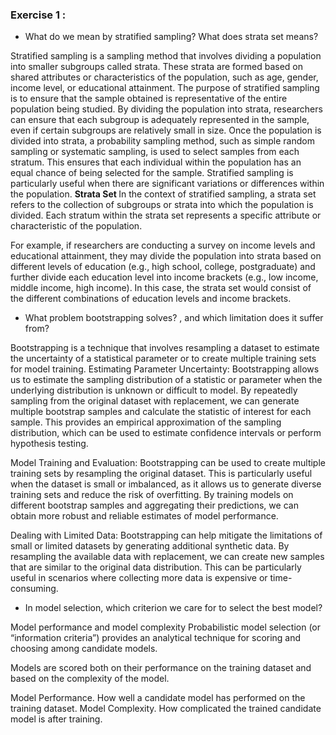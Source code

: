 ### Exercise 1 : 
- What do we mean by stratified sampling? What does strata set means?

Stratified sampling is a sampling method that involves dividing a population into smaller subgroups called strata. These strata are formed based on shared attributes or characteristics of the population, such as age, gender, income level, or educational attainment. The purpose of stratified sampling is to ensure that the sample obtained is representative of the entire population being studied.
By dividing the population into strata, researchers can ensure that each subgroup is adequately represented in the sample, even if certain subgroups are relatively small in size.
Once the population is divided into strata, a probability sampling method, such as simple random sampling or systematic sampling, is used to select samples from each stratum. This ensures that each individual within the population has an equal chance of being selected for the sample.
Stratified sampling is particularly useful when there are significant variations or differences within the population.
<b> Strata Set </b>
In the context of stratified sampling, a strata set refers to the collection of subgroups or strata into which the population is divided. Each stratum within the strata set represents a specific attribute or characteristic of the population.

For example, if researchers are conducting a survey on income levels and educational attainment, they may divide the population into strata based on different levels of education (e.g., high school, college, postgraduate) and further divide each education level into income brackets (e.g., low income, middle income, high income). In this case, the strata set would consist of the different combinations of education levels and income brackets.


- What problem bootstrapping solves? , and which limitation does it suffer from?


Bootstrapping is a technique that involves resampling a dataset to estimate the uncertainty of a statistical parameter or to create multiple training sets for model training.
Estimating Parameter Uncertainty: Bootstrapping allows us to estimate the sampling distribution of a statistic or parameter when the underlying distribution is unknown or difficult to model. By repeatedly sampling from the original dataset with replacement, we can generate multiple bootstrap samples and calculate the statistic of interest for each sample. This provides an empirical approximation of the sampling distribution, which can be used to estimate confidence intervals or perform hypothesis testing.

Model Training and Evaluation: Bootstrapping can be used to create multiple training sets by resampling the original dataset. This is particularly useful when the dataset is small or imbalanced, as it allows us to generate diverse training sets and reduce the risk of overfitting. By training models on different bootstrap samples and aggregating their predictions, we can obtain more robust and reliable estimates of model performance.

Dealing with Limited Data: Bootstrapping can help mitigate the limitations of small or limited datasets by generating additional synthetic data. By resampling the available data with replacement, we can create new samples that are similar to the original data distribution. This can be particularly useful in scenarios where collecting more data is expensive or time-consuming.


- In model selection, which criterion we care for to select the best
model?

Model performance and model complexity
Probabilistic model selection (or “information criteria”) provides an analytical technique for scoring and choosing among candidate models.

Models are scored both on their performance on the training dataset and based on the complexity of the model.

Model Performance. How well a candidate model has performed on the training dataset.
Model Complexity. How complicated the trained candidate model is after training.